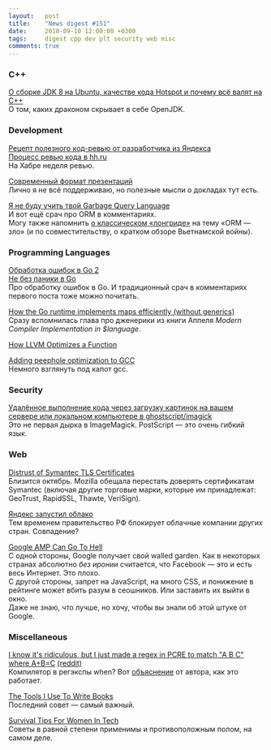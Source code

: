 ```yaml
---
layout:   post
title:    "News digest #151"
date:     2018-09-10 12:00:00 +0300
tags:     digest cpp dev plt security web misc
comments: true
---
```


### C++

[О сборке JDK 8 на Ubuntu, качестве кода Hotspot и почему всё валят на C++](https://habr.com/company/jugru/blog/422861/)<br/>
О том, каких драконом скрывает в себе OpenJDK.

### Development

[Рецепт полезного код-ревью от разработчика из Яндекса](https://habr.com/company/yandex/blog/422143/)<br/>
[Процесс ревью кода в hh.ru](https://habr.com/company/hh/blog/422399/)<br/>
На Хабре неделя ревью.

[Современный формат презентаций](https://habr.com/company/pt/blog/414757/)<br/>
Лично я не всё поддерживаю, но полезные мысли о докладах тут есть.

[Я не буду учить твой Garbage Query Language](https://habr.com/post/422667/)<br/>
И вот ещё срач про ORM в комментариях.<br/>
Могу также напомнить [о классическом «лонгриде»](http://blogs.tedneward.com/post/the-vietnam-of-computer-science/) на тему «ORM — зло» (и по совместительству, о кратком обзоре Вьетнамской войны).

### Programming Languages

[Обработка ошибок в Go 2](https://habr.com/post/422049/)<br/>
[Не без паники в Go](https://habr.com/post/422419/)<br/>
Про обработку ошибок в Go. И традиционный срач в комментариях первого поста тоже можно почитать.

[How the Go runtime implements maps efficiently (without generics)](https://dave.cheney.net/2018/05/29/how-the-go-runtime-implements-maps-efficiently-without-generics)<br/>
Сразу вспомнилась глава про дженерики из книги Аппеля _Modern Compiler Implementation in $language_.

[How LLVM Optimizes a Function](https://blog.regehr.org/archives/1603)

[Adding peephole optimization to GCC](https://medium.com/@prathamesh1615/adding-peephole-optimization-to-gcc-89c329dd27b3)<br/>
Немного взглянуть под капот gcc.

### Security

[Удалённое выполнение кода через загрузку картинок на вашем сервере или локальном компьютере в ghostscript/imagick](https://habr.com/post/422351/)<br/>
Это не первая дырка в ImageMagick. PostScript — это очень гибкий язык.

### Web

[Distrust of Symantec TLS Certificates](https://blog.mozilla.org/security/2018/03/12/distrust-symantec-tls-certificates/)<br/>
Близится октябрь. Mozilla обещала перестать доверять сертификатам Symantec (включая другие торговые марки, которые им принадлежат: GeoTrust, RapidSSL, Thawte, VeriSign).

[Яндекс запустил облако](https://habr.com/company/poiskvps/blog/422337/)<br/>
Тем временем правительство РФ блокирует облачные компании других стран. Совпадение?

[Google AMP Can Go To Hell](https://www.polemicdigital.com/google-amp-go-to-hell/)<br/>
С одной стороны, Google получает свой walled garden. Как в некоторых странах абсолютно _без иронии_ считается, что Facebook — это и есть весь Интернет. Это плохо.<br/>
С другой стороны, запрет на JavaScript, на много CSS, и понижение в рейтинге может вбить разум в сеошников. Или заставить их выйти в окно.<br/>
Даже не знаю, что лучше, но хочу, чтобы вы знали об этой штуке от Google.

### Miscellaneous

[I know it's ridiculous, but I just made a regex in PCRE to match "A B C" where A+B=C](https://regex101.com/r/YCTmCs/3) [(reddit)](https://www.reddit.com/r/programming/comments/9d768u/i_know_its_ridiculous_but_i_just_made_a_regex_in/)<br/>
Компилятор в регэкспы when? Вот [объяснение](http://www.drregex.com/2018/09/a-regex-i-submitted-to-reddit-climbed.html) от автора, как это работает.

[The Tools I Use To Write Books](https://thorstenball.com/blog/2018/09/04/the-tools-i-use-to-write-books/)<br/>
Последний совет — самый важный.

[Survival Tips For Women In Tech](https://patricia.no/2018/09/06/survival_tips_for_women_in_tech.html)<br/>
Советы в равной степени применимы и противоположным полом, на самом деле.
